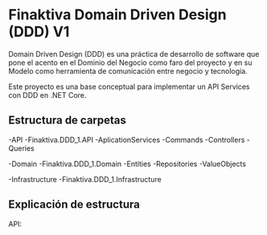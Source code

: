 # Finaktiva Domain Driven Design (DDD) V1

Domain Driven Design (DDD) es una práctica de desarrollo de software que pone el acento en el Dominio del Negocio como faro del proyecto 
y en su Modelo como herramienta de comunicación entre negocio y tecnología.

Este proyecto es una base conceptual para implementar un API Services con DDD en .NET Core.


## Estructura de carpetas

-API
	-Finaktiva.DDD_1.API
		-AplicationServices
		-Commands
		-Controllers
		-Queries

-Domain
	-Finaktiva.DDD_1.Domain
		-Entities
		-Repositories
		-ValueObjects
	
-Infrastructure
	-Finaktiva.DDD_1.Infrastructure
	
	
## Explicación de estructura


API: 